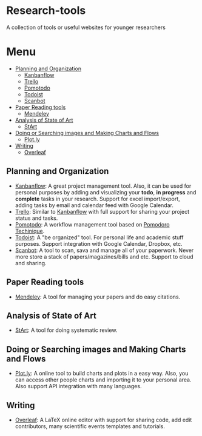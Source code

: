 # Research-tools
A collection of tools or useful websites for younger researchers

# Menu

* [Planning and Organization](#planning-and-organization)
  * [Kanbanflow](#kanbanflow)
  * [Trello](#trello)
  * [Pomotodo](#pomotodo)
  * [Todoist](#todoist)
  * [Scanbot](#scanbot)
* [Paper Reading tools](#paper-reading-tools)
  * [Mendeley](#mendeley)
* [Analysis of State of Art](#analysis-of-state-of-art)
  * [StArt](#start)
* [Doing or Searching images and Making Charts and Flows](#doing-or-searching-images-and-making-charts-and-flows)
  * [Plot.ly](#plot.ly) 
* [Writing](#writing)
  * [Overleaf](#overleaf)

## Planning and Organization

* [Kanbanflow](https://kanbanflow.com/): A great project management tool. Also, it can be used for personal purposes by adding and visualizing your **todo**, **in progress** and **complete** tasks in your research. Support for excel import/export, adding tasks by email and calendar feed with Google Calendar.
* [Trello](https://trello.com/): Similar to [Kanbanflow](#kanbanflow) with full support for sharing your project status and tasks.
* [Pomotodo](https://pomotodo.com/): A workflow management tool based on [Pomodoro Techinique](https://pt.wikipedia.org/wiki/T%C3%A9cnica_pomodoro).
* [Todoist](https://todoist.com/): A "be organized" tool. For personal life and academic stuff purposes. Support integration with Google Calendar, Dropbox, etc.
* [Scanbot](https://scanbot.io/en/index.html): A tool to scan, sava and manage all of your paperwork. Never more store a stack of papers/magazines/bills and etc. Support to cloud and sharing.

## Paper Reading tools

* [Mendeley](https://www.mendeley.com/): A tool for managing your papers and do easy citations.

## Analysis of State of Art

* [StArt](http://lapes.dc.ufscar.br/tools/start_tool): A tool for doing systematic review.

## Doing or Searching images and Making Charts and Flows

* [Plot.ly](https://plot.ly/): A online tool to build charts and plots in a easy way. Also, you can access other people charts and importing it to your personal area. Also support API integration with many languages. 

## Writing

* [Overleaf](https://www.overleaf.com/): A LaTeX online editor with support for sharing code, add edit contributors, many scientific events templates and tutorials. 

